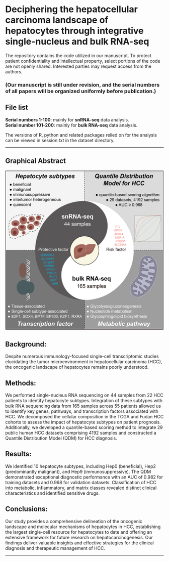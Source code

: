 # Deciphering the hepatocellular carcinoma landscape of hepatocytes through integrative single-nucleus and bulk RNA-seq
The repository contains the code utilized in our manuscript. To protect patient confidentiality and intellectual property, select portions of the code are not openly shared. Interested parties may request access from the authors.

### (Our manuscript is still under revision, and the serial numbers of all papers will be organized uniformly before publication.)
## File list
**Serial numbers 1-100**: mainly for **snRNA-seq** data analysis.   
**Serial number 101-200**: mainly for **bulk RNA-seq** data analysis.

The versions of R, python and related packages relied on for the analysis can be viewed in session.txt in the dataset directory.
  
---
## Graphical Abstract
![Graphical Abstract](https://github.com/suhuanhou/2024_HCC/blob/main/Article/HCC_Fig.0.jpg)

## Background:
Despite numerous immunology-focused single-cell transcriptomic studies elucidating the tumor microenvironment in hepatocellular carcinoma (HCC), the oncogenic landscape of hepatocytes remains poorly understood.

## Methods:
We performed single-nucleus RNA sequencing on 44 samples from 22 HCC patients to identify hepatocyte subtypes. Integration of these subtypes with bulk RNA sequencing data from 165 samples across 55 patients allowed us to identify key genes, pathways, and transcription factors associated with HCC. We decomposed the cellular composition in the TCGA and Fudan HCC cohorts to assess the impact of hepatocyte subtypes on patient prognosis. Additionally, we developed a quantile-based scoring method to integrate 29 public human HCC datasets comprising 4192 samples and constructed a Quantile Distribution Model (QDM) for HCC diagnosis.

## Results:
We identified 10 hepatocyte subtypes, including Hep0 (beneficial), Hep2 (predominantly malignant), and Hep9 (immunosuppressive). The QDM demonstrated exceptional diagnostic performance with an AUC of 0.982 for training datasets and 0.968 for validation datasets. Classification of HCC into metabolic, inflammatory, and matrix classes revealed distinct clinical characteristics and identified sensitive drugs.

## Conclusions:
Our study provides a comprehensive delineation of the oncogenic landscape and molecular mechanisms of hepatocytes in HCC, establishing the largest single-cell resource for hepatocytes to date and offering an extensive framework for future research on hepatocarcinogenesis. Our findings deliver valuable insights and effective strategies for the clinical diagnosis and therapeutic management of HCC.

---
## 

